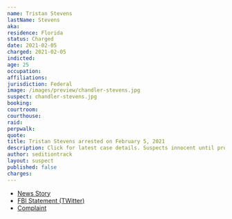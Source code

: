 ```yaml
---
name: Tristan Stevens
lastName: Stevens
aka:
residence: Florida
status: Charged
date: 2021-02-05
charged: 2021-02-05
indicted:
age: 25
occupation:
affiliations:
jurisdiction: Federal
image: /images/preview/chandler-stevens.jpg
suspect: chandler-stevens.jpg
booking:
courtroom:
courthouse:
raid:
perpwalk:
quote:
title: Tristan Stevens arrested on February 5, 2021
description: Click for latest case details. Suspects innocent until proven guilty.
author: seditiontrack
layout: suspect
published: false
charges:
---
```

- [News Story](https://weartv.com/news/local/fbi-25-year-old-pensacola-man-arrested-for-role-in-us-capitol-attack)
- [FBI Statement (TWitter)](https://twitter.com/FBIJacksonville/status/1357823899505934336?s=20)
- [Complaint](https://beta.documentcloud.org/documents/20474032-stevens)